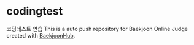 # codingtest
코딩테스트 연습
This is a auto push repository for Baekjoon Online Judge created with [BaekjoonHub](https://github.com/BaekjoonHub/BaekjoonHub).
